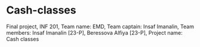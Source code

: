 # Cash-classes
Final project, INF 201, Team name: EMD, Team captain: Insaf Imanalin, Team members: Insaf Imanalin [23-P], Beressova Alfiya [23-P], Project name: Cash classes
